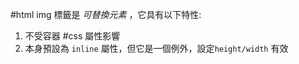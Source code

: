 #html
 img 標籤是 *可替換元素* ，它具有以下特性:
 1. 不受容器 #css 屬性影響
 2. 本身預設為 `inline` 屬性，但它是一個例外，設定`height/width` 有效